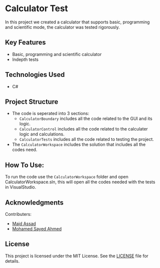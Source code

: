 # Calculator Test
In this project we created a calculator that supports basic, programming and scientific mode, the calculator was tested rigorously.

## Key Features
- Basic, programming and scientific calculator
- Indepth tests

## Technologies Used
- C#

## Project Structure
- The code is seperated into 3 sections:
  - `CalculatorBoundary` includes all the code related to the GUI and its logic.
  - `CalculatorControl` includes all the code related to the calculater logic and calculations.
  - `CalculatorTests` includes all the code related to testing the project.
- The `CalculatorWorkspace` includes the solution that includes all the codes need. 

## How To Use:
To run the code use the `CalculatorWorkspace` folder and open CalculatorWorkspace.sln, this will open all the codes needed with the tests in VisualStudio.

## Acknowledgments
Contributers:
- [Majd Assad](https://github.com/majdassad22)
- [Mohamed Sayed Ahmed](https://github.com/mohamedsayedahmd)

## License
This project is licensed under the MIT License. See the [LICENSE](LICENSE) file for details.
